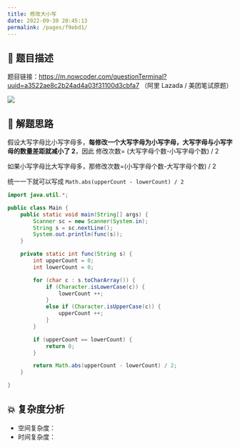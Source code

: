 ```yaml
---
title: 修改大小写
date: 2022-09-30 20:45:13
permalink: /pages/f9ebd1/
---
```

## 📃 题目描述

题目链接：https://m.nowcoder.com/questionTerminal?uuid=a3522ae8c2b24ad4a03f31100d3cbfa7 （阿里 Lazada / 美团笔试原题）

![](https://cs-wiki.oss-cn-shanghai.aliyuncs.com/img/image-20220930204620277.png)

## 🔔 解题思路

假设大写字母比小写字母多，**每修改一个大写字母为小写字母，大写字母与小写字母的数量差距就减小了 2**，因此 修改次数= (大写字母个数-小写字母个数) / 2

如果小写字母比大写字母多，那修改次数=(小写字母个数-大写字母个数) / 2

统一一下就可以写成 `Math.abs(upperCount - lowerCount) / 2`


```java
import java.util.*;

public class Main {
    public static void main(String[] args) {
        Scanner sc = new Scanner(System.in);
        String s = sc.nextLine();
        System.out.println(func(s));
    }

    private static int func(String s) {
        int upperCount = 0;
        int lowerCount = 0;

        for (char c : s.toCharArray()) {
            if (Character.isLowerCase(c)) {
                lowerCount ++;
            }
            else if (Character.isUpperCase(c)) {
                upperCount ++;
            }
        }

        if (upperCount == lowerCount) {
            return 0;
        }

        return Math.abs(upperCount - lowerCount) / 2;
    }

}
```

## 💥 复杂度分析

- 空间复杂度：
- 时间复杂度：